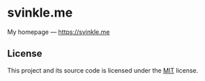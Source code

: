 # svinkle.me
My homepage — https://svinkle.me

## License

This project and its source code is licensed under the [MIT](LICENSE.txt) license.
